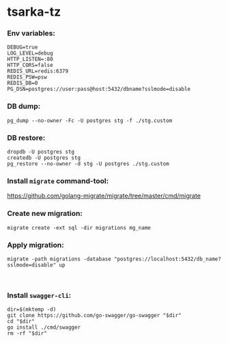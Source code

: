 # tsarka-tz

### Env variables:

```
DEBUG=true
LOG_LEVEL=debug
HTTP_LISTEN=:80
HTTP_CORS=false
REDIS_URL=redis:6379
REDIS_PSW=psw
REDIS_DB=0
PG_DSN=postgres://user:pass@host:5432/dbname?sslmode=disable

```

### DB dump:

```
pg_dump --no-owner -Fc -U postgres stg -f ./stg.custom
```

### DB restore:

```
dropdb -U postgres stg
createdb -U postgres stg
pg_restore --no-owner -d stg -U postgres ./stg.custom
```

### Install `migrate` command-tool:

https://github.com/golang-migrate/migrate/tree/master/cmd/migrate

### Create new migration:

```
migrate create -ext sql -dir migrations mg_name
```

### Apply migration:

```
migrate -path migrations -database "postgres://localhost:5432/db_name?sslmode=disable" up
```

<br/>

### Install `swagger-cli`:

```
dir=$(mktemp -d) 
git clone https://github.com/go-swagger/go-swagger "$dir" 
cd "$dir"
go install ./cmd/swagger
rm -rf "$dir"
```

